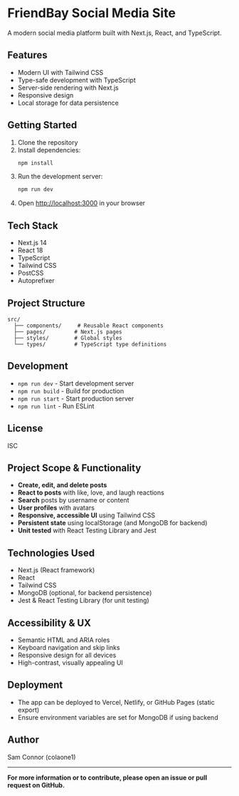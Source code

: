 # FriendBay Social Media Site

A modern social media platform built with Next.js, React, and TypeScript.

## Features

- Modern UI with Tailwind CSS
- Type-safe development with TypeScript
- Server-side rendering with Next.js
- Responsive design
- Local storage for data persistence

## Getting Started

1. Clone the repository
2. Install dependencies:
   ```bash
   npm install
   ```
3. Run the development server:
   ```bash
   npm run dev
   ```
4. Open [http://localhost:3000](http://localhost:3000) in your browser

## Tech Stack

- Next.js 14
- React 18
- TypeScript
- Tailwind CSS
- PostCSS
- Autoprefixer

## Project Structure

```
src/
  ├── components/     # Reusable React components
  ├── pages/         # Next.js pages
  ├── styles/        # Global styles
  └── types/         # TypeScript type definitions
```

## Development

- `npm run dev` - Start development server
- `npm run build` - Build for production
- `npm run start` - Start production server
- `npm run lint` - Run ESLint

## License

ISC

## Project Scope & Functionality
- **Create, edit, and delete posts**
- **React to posts** with like, love, and laugh reactions
- **Search** posts by username or content
- **User profiles** with avatars
- **Responsive, accessible UI** using Tailwind CSS
- **Persistent state** using localStorage (and MongoDB for backend)
- **Unit tested** with React Testing Library and Jest

## Technologies Used
- Next.js (React framework)
- React
- Tailwind CSS
- MongoDB (optional, for backend persistence)
- Jest & React Testing Library (for unit testing)

## Accessibility & UX
- Semantic HTML and ARIA roles
- Keyboard navigation and skip links
- Responsive design for all devices
- High-contrast, visually appealing UI

## Deployment
- The app can be deployed to Vercel, Netlify, or GitHub Pages (static export)
- Ensure environment variables are set for MongoDB if using backend

## Author
Sam Connor (colaone1)

---

**For more information or to contribute, please open an issue or pull request on GitHub.** 